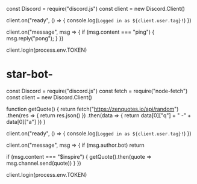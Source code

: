 const Discord = require("discord.js")
const client = new Discord.Client()

client.on("ready", () => {
  console.log(`Logged in as ${client.user.tag}!`)
})

client.on("message", msg => {
  if (msg.content === "ping") {
    msg.reply("pong");
  }
})

client.login(process.env.TOKEN)
# star-bot-



const Discord = require("discord.js")
const fetch = require("node-fetch")
const client = new Discord.Client()

function getQuote() {
  return fetch("https://zenquotes.io/api/random")
    .then(res => {
      return res.json()
      })
    .then(data => {
      return data[0]["q"] + " -" + data[0]["a"]
    })
}

client.on("ready", () => {
  console.log(`Logged in as ${client.user.tag}!`)
})

client.on("message", msg => {
  if (msg.author.bot) return
    
  if (msg.content === "$inspire") {
    getQuote().then(quote => msg.channel.send(quote))
  }
})

client.login(process.env.TOKEN)
